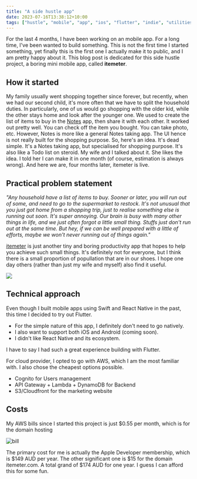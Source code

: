```yaml
---
title: "A side hustle app"
date: 2023-07-16T13:38:12+10:00
tags: ["hustle", "mobile", "app", "ios", "flutter", "indie", "utilities", "shopping", "saving"]
---
```


For the last 4 months, I have been working on an mobile app. For a long time, I've been wanted to build something. This is not the first time I started something, yet finally this is the first one I actually make it to public, and I am pretty happy about it. This blog post is dedicated for this side hustle project, a boring mini mobile app, called **itemeter**.

## How it started

My family usually went shopping together since forever, but recently, when we had our second child, it's more often that we have to split the household duties. In particularly, one of us would go shopping with the older kid, while the other stays home and look after the younger one. We used to create the list of items to buy in the [Notes](https://apps.apple.com/us/app/notes/id1110145109) app, then share it with each other. It worked out pretty well. You can check off the item you bought. You can take photo, etc. However, Notes is more like a general Notes taking app. The UI hence is not really built for the shopping purpose. So, here's an idea. It's dead simple. It's a Notes taking app, but specialised for shopping purpose. It's also like a Todo list on steroid. My wife and I talked about it. She likes the idea. I told her I can make it in one month (of course, estimation is always wrong). And here we are, four months later, itemeter is live.

## Practical problem statement

_"Any household have a list of items to buy. Sooner or later, you will run out of some, and need to go to the supermarket to restock. It's not unusual that you just got home from a shopping trip, just to realise something else is running out soon. It's super annoying. Our brain is busy with many other things in life, and we just often forgot a little small thing. Stuffs just don't run out at the same time. But hey, if we can be well prepared with a little of efforts, maybe we won't never running out of things again."_

[itemeter](https://itemeter.com) is just another tiny and boring productivity app that hopes to help you achieve such small things. It's definitely not for everyone, but I think there is a small proportion of popullation that are in our shoes. I hope one day others (rather than just my wife and myself) also find it useful.

![](/website.png)

## Technical approach

Even though I built mobile apps using Swift and React Native in the past, this time I decided to try out Flutter. 
- For the simple nature of this app, I definitely don't need to go natively.
- I also want to support both iOS and Android (coming soon).
- I didn't like React Native and its ecosystem.

I have to say I had such a great experience building with Flutter.

For cloud provider, I opted to go with AWS, which I am the most familiar with. I also chose the cheapest options possible.
- Cognito for Users management
- API Gateway + Lambda + DynamoDB for Backend
- S3/Cloudfront for the marketing website

## Costs

My AWS bills since I started this project is just $0.55 per month, which is for the domain hosting

![bill](https://github.com/namnd/namnd.github.io/assets/1306029/3e8b1160-5382-4b17-82b3-662c3e337655)

The primary cost for me is actually the Apple Developer membership, which is $149 AUD per year. The other significant one is $15 for the domain itemeter.com.
A total grand of $174 AUD for one year. I guess I can afford this for some fun.
